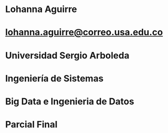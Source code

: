 # Lohanna Aguirre
# lohanna.aguirre@correo.usa.edu.co
# Universidad Sergio Arboleda
# Ingeniería de Sistemas 
# Big Data e Ingenieria de Datos
# Parcial Final
